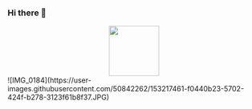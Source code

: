 ### Hi there 👋

<div id="header" align="center">
  <img src="https://media.giphy.com/media/M9gbBd9nbDrOTu1Mqx/giphy.gif" width="100"/>
</div>
![IMG_0184](https://user-images.githubusercontent.com/50842262/153217461-f0440b23-5702-424f-b278-3123f61b8f37.JPG)
